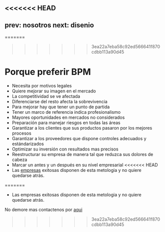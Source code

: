 <<<<<<< HEAD
---
prev: nosotros
next: disenio
---
=======
>>>>>>> 3ea22a7eba58c92ed566641f870cdbb113a90d45
# Porque preferir BPM

+ Necesita por motivos legales
+ Quiere mejorar su imagen en el mercado
+ La competitividad se ve afectada
+ Diferenciarse del resto afecta la sobrevivencia
+ Para mejorar hay que tener un punto de partida
+ Tener un marco de referencia indica profesionalismo
+ Mayores oportunidades en mercados no considerados
+ Preparación para manejar riesgos en todas las áreas
+ Garantizar a los clientes que sus productos pasaron por los mejores procesos
+ Garantizar a los proveedores que dispone controles adecuados y estándarizados
+ Optimizar su inversión con resultados mas precisos
+ Reestructurar su empresa de manera tal que reduzca sus dolores de cabeza
+ Marcar un antes y un después en su nivel empresarial
<<<<<<< HEAD
+ Las [empresas](./empresas.md) exitosas disponen de esta metologia y no quiere quedarse atrás. 

<!-- No demore mas contactenos por [aqui](./contacto.md) -->
=======
+ Las empresas exitosas disponen de esta metologia y no quiere quedarse atrás. 

No demore mas contactenos por [aqui](./contacto.md)
>>>>>>> 3ea22a7eba58c92ed566641f870cdbb113a90d45
